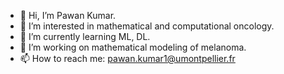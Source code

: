 - 👋 Hi, I’m Pawan Kumar.
- 👀 I’m interested in mathematical and computational oncology.
- 🌱 I’m currently learning ML, DL.
- 💞️ I’m working on mathematical modeling of melanoma.
- 📫 How to reach me: pawan.kumar1@umontpellier.fr

<!---
its-Pa1/its-Pa1 is a ✨ special ✨ repository because its `README.md` (this file) appears on your GitHub profile.
You can click the Preview link to take a look at your changes.
--->
